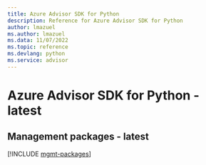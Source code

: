 ```yaml
---
title: Azure Advisor SDK for Python
description: Reference for Azure Advisor SDK for Python
author: lmazuel
ms.author: lmazuel
ms.data: 11/07/2022
ms.topic: reference
ms.devlang: python
ms.service: advisor
---
```

# Azure Advisor SDK for Python - latest

## Management packages - latest
[!INCLUDE [mgmt-packages](advisor-mgmt-index.md)]
